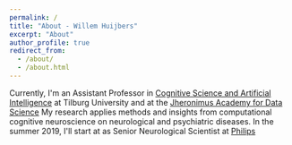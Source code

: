 ```yaml
---
permalink: /
title: "About - Willem Huijbers"
excerpt: "About"
author_profile: true
redirect_from: 
  - /about/
  - /about.html
---
```


Currently, I'm an Assistant Professor in [Cognitive Science and Artificial Intelligence](http://csai.nl) at Tilburg University and at the [Jheronimus Academy for Data Science](http://www.jads.nl) My research applies methods and insights from computational cognitive neuroscience on neurological and psychiatric diseases. In the summer 2019, I'll start at as Senior Neurological Scientist at [Philips](https://www.philips.com/a-w/research/locations/eindhoven.html)